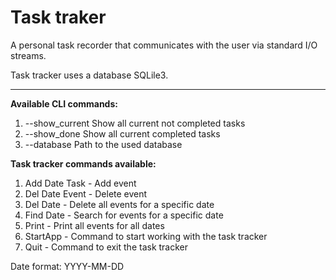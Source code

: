 # Task traker
A personal task recorder that communicates with the user via standard I/O streams.

Task tracker uses a database SQLile3.
***

**Available CLI commands:**<br>
  1. --show_current  Show all current not completed tasks
  2. --show_done     Show all current completed tasks
  3. --database      Path to the used database

**Task tracker commands available:**<br>
  1. Add Date Task  - Add event
  2. Del Date Event - Delete event
  3. Del Date       - Delete all events for a specific date
  4. Find Date      - Search for events for a specific date
  5. Print          - Print all events for all dates
  6. StartApp       - Command to start working with the task tracker
  7. Quit           - Command to exit the task tracker
  
Date format: YYYY-MM-DD

